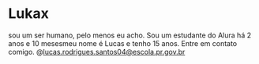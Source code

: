 # Lukax
sou um ser humano, pelo menos eu acho.
Sou um estudante do Alura há 2 anos e 10 mesesmeu nome é Lucas e tenho 15 anos.
Entre em contato comigo. 
@lucas.rodrigues.santos04@escola.pr.gov.br
